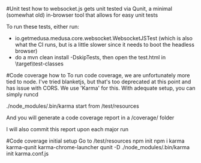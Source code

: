 #Unit test how to
websocket.js gets unit tested via Qunit, a minimal (somewhat old) in-browser tool that allows for easy unit tests

To run these tests, either run:
- io.getmedusa.medusa.core.websocket.WebsocketJSTest (which is also what the CI runs, but is a little slower since it needs to boot the headless browser)
- do a mvn clean install -DskipTests, then open the test.html in \target\test-classes

#Code coverage how to
To run code coverage, we are unfortunately more tied to node. I've tried blanketjs, but that's too deprecated at this point and has issue with CORS.
We use 'Karma' for this. With adequate setup, you can simply runcd 

./node_modules/.bin/karma start
from /test/resources

And you will generate a code coverage report in a /coverage/ folder

I will also commit this report upon each major run

#Code coverage initial setup
Go to /test/resources
npm init
npm i karma karma-qunit karma-chrome-launcher qunit -D
./node_modules/.bin/karma init karma.conf.js 